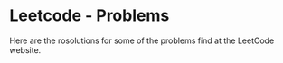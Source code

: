 # Leetcode - Problems

Here are the rosolutions for some of the problems find at the LeetCode website.
